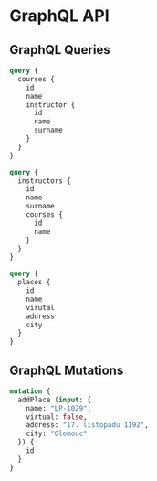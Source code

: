 # GraphQL API

## GraphQL Queries

```GraphQl
query {
  courses {
    id
    name
    instructor {
      id
      name
      surname
    }
  }
}

query {
  instructors {
    id
    name
    surname
    courses {
      id
      name
    }
  }
}

query {
  places {
    id
    name
    virutal
    address
    city
  }
}
```

## GraphQL Mutations

```GraphQl
mutation {
  addPlace (input: {
    name: "LP-1029",
    virtual: false,
    address: "17. listopadu 1192",
    city: "Olomouc"
  }) {
    id
  }
}
```
